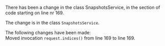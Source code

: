 There has been a change in the class SnapshotsService, in the section of code starting on line nr 169.
  
The change is in the class ```SnapshotsService```.
  
The following changes have been made:  
Moved invocation ```request.indices()``` from line 169 to line 169.  
